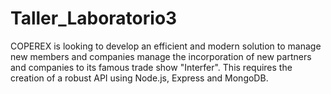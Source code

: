 # Taller_Laboratorio3
COPEREX is looking to develop an efficient and modern solution to manage new members and companies manage the incorporation of new partners and companies to its famous trade show "Interfer". This requires the creation of a robust API using Node.js, Express and MongoDB.
